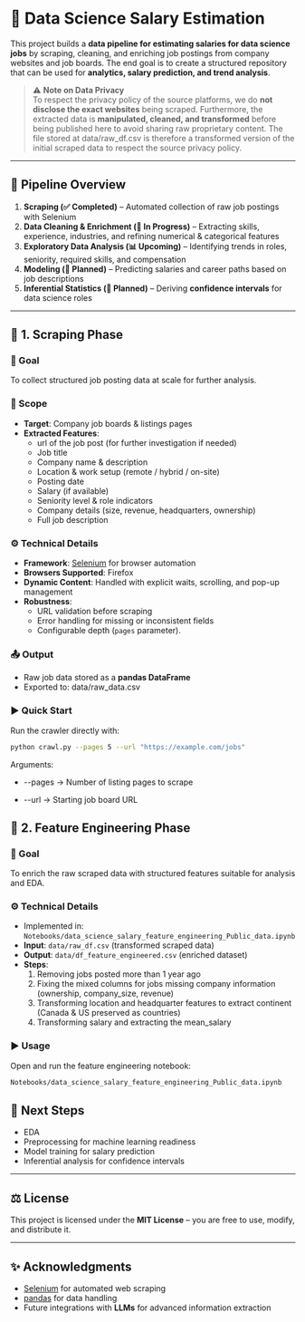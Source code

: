 # 🚀 Data Science Salary Estimation  

This project builds a **data pipeline for estimating salaries for data science jobs** by scraping, cleaning, and enriching job postings from company websites and job boards. The end goal is to create a structured repository that can be used for **analytics, salary prediction, and trend analysis**.  

> ⚠️ **Note on Data Privacy**  
> To respect the privacy policy of the source platforms, we do **not disclose the exact websites** being scraped. Furthermore, the extracted data is **manipulated, cleaned, and transformed** before being published here to avoid sharing raw proprietary content.  The file stored at data/raw_df.csv is therefore a transformed version of the initial scraped data to respect the source privacy policy. 

---

## 📂 Pipeline Overview  

1. **Scraping (✅ Completed)** – Automated collection of raw job postings with Selenium  
2. **Data Cleaning & Enrichment (🔄 In Progress)** – Extracting skills, experience, industries, and refining numerical & categorical features  
3. **Exploratory Data Analysis (📊 Upcoming)** – Identifying trends in roles, seniority, required skills, and compensation  
4. **Modeling (🤖 Planned)** – Predicting salaries and career paths based on job descriptions  
5. **Inferential Statistics (📐 Planned)** – Deriving **confidence intervals** for data science roles  

---

## 🔹 1. Scraping Phase  

### 🎯 Goal  
To collect structured job posting data at scale for further analysis.  

### 📌 Scope  
- **Target**: Company job boards & listings pages  
- **Extracted Features**:
  - url of the job post (for further investigation if needed)
  - Job title  
  - Company name & description  
  - Location & work setup (remote / hybrid / on-site)  
  - Posting date  
  - Salary (if available)  
  - Seniority level & role indicators  
  - Company details (size, revenue, headquarters, ownership)  
  - Full job description  

### ⚙️ Technical Details  
- **Framework**: [Selenium](https://www.selenium.dev/) for browser automation  
- **Browsers Supported**: Firefox
- **Dynamic Content**: Handled with explicit waits, scrolling, and pop-up management  
- **Robustness**:  
  - URL validation before scraping  
  - Error handling for missing or inconsistent fields  
  - Configurable depth (`pages` parameter).  

### 📤 Output  
- Raw job data stored as a **pandas DataFrame**  
- Exported to:  data/raw_data.csv


### ▶️ Quick Start  
Run the crawler directly with:  

```bash
python crawl.py --pages 5 --url "https://example.com/jobs"
```

Arguments:

- --pages → Number of listing pages to scrape

- --url → Starting job board URL

## 🔹 2. Feature Engineering Phase  

### 🎯 Goal  
To enrich the raw scraped data with structured features suitable for analysis and EDA.  

### ⚙️ Technical Details  
- Implemented in: `Notebooks/data_science_salary_feature_engineering_Public_data.ipynb`  
- **Input**: `data/raw_df.csv` (transformed scraped data)  
- **Output**: `data/df_feature_engineered.csv` (enriched dataset)
- **Steps**:
  1. Removing jobs posted more than 1 year ago
  2. Fixing the mixed columns for jobs missing company information (ownership, company_size, revenue)
  3. Transforming location and headquarter features to extract continent (Canada & US preserved as countries)
  4. Transforming salary and extracting the mean_salary

### ▶️ Usage  
Open and run the feature engineering notebook:  
```bash
Notebooks/data_science_salary_feature_engineering_Public_data.ipynb
```

## 📌 Next Steps  
 
- EDA
- Preprocessing for machine learning readiness
- Model training for salary prediction
- Inferential analysis for confidence intervals

---

## ⚖️ License  

This project is licensed under the **MIT License** – you are free to use, modify, and distribute it.  

---

## ✨ Acknowledgments  

- [Selenium](https://www.selenium.dev/) for automated web scraping  
- [pandas](https://pandas.pydata.org/) for data handling  
- Future integrations with **LLMs** for advanced information extraction  

